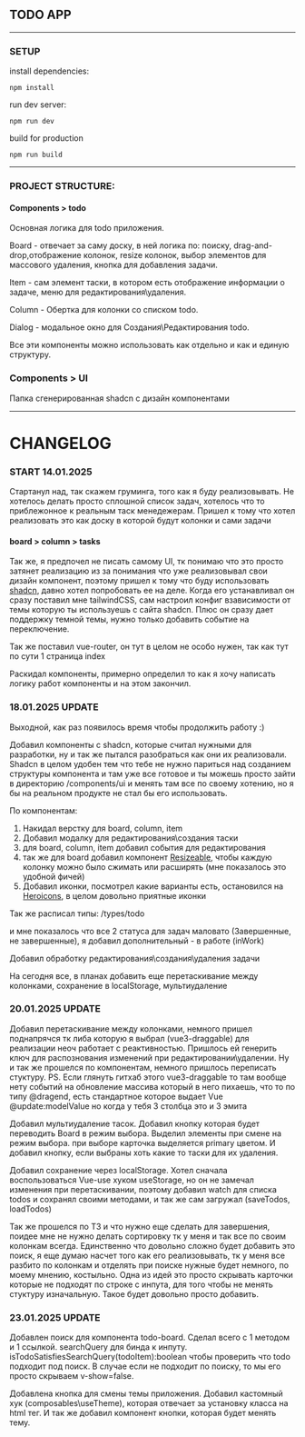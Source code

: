 






## TODO APP

---

### SETUP

install dependencies:
```
npm install
```
run dev server:
```
npm run dev
```
build for production

```
npm run build
```

---

### PROJECT STRUCTURE:

#### Components > todo
Основная логика для todo приложения. 

Board -  отвечает за саму доску, в ней логика по: поиску, drag-and-drop,отображение колонок, resize колонок, выбор элементов для массового удаления, кнопка для добавления задачи.

Item - сам элемент таски, в котором есть отображение информации о задаче, меню для редактирования\удаления.

Column - Обертка для колонки со списком todo.

Dialog - модальное окно для Создания\Редактирования todo.

Все эти компоненты можно использовать как отдельно и как и единую структуру.

### Components > UI
Папка сгенерированная shadcn с дизайн компонентами

---
# CHANGELOG
### START 14.01.2025
Стартанул над, так скажем груминга, того как я буду реализовывать. Не хотелось делать просто сплошной список задач, хотелось что то приблежонное к реальным таск менедежерам.
Пришел к тому что хотел реализовать это как доску в которой будут колонки и сами задачи
#### board > column > tasks

Так же, я предпочел не писать самому UI, тк понимаю что это просто затянет реализацию из за понимания что уже реализовывал
свои дизайн компонент, поэтому пришел к тому что буду использовать [shadcn](https://www.shadcn-vue.com/), давно хотел попробовать ее на деле.
Когда его устанавливал он сразу поставил мне tailwindCSS, сам настроил конфиг взависимости от темы которую ты используешь с сайта shadcn.
Плюс он сразу дает поддержку темной темы, нужно только добавить событие на переключение.

Так же поставил vue-router, он тут в целом не особо нужен, так как тут по сути 1 страница index

Раскидал компоненты, примерно определил то как я хочу написать логику работ компоненты и на этом закончил.

### 18.01.2025 UPDATE

Выходной, как раз появилось время чтобы продолжить работу :)

Добавил компоненты с shadcn, которые считал нужными для разработки, ну и так же пытался разобраться как они их реализовали.
Shadcn в целом удобен тем что тебе не нужно париться над созданием структуры компонента и там уже все готовое и ты  можешь просто зайти
в директорию /components/ui и менять там все по своему хотению, но я бы на реальном продукте не стал бы его использовать.

По компонентам:
1. Накидал верстку для board, column, item
2. Добавил модалку для редактирования\создания таски
3. для board, column, item добавил события для редактирования
4. так же для board добавил компонент [Resizeable](https://www.shadcn-vue.com/docs/components/resizable.html), чтобы каждую колонку можно было сжимать или расширять (мне показалось это удобной фичей)
5. Добавил иконки, посмотрел какие варианты есть, остановился на [Heroicons](https://heroicons.com/), в целом довольно приятные иконки


Так же расписал типы: /types/todo

и мне показалось что все 2 статуса для задач маловато (Завершенные, не завершенные), я добавил дополнительный - в работе (inWork)

Добавил обработку редактирования\создания\удаления задачи

На сегодня все, в планах добавить еще перетаскивание между колонками, сохранение в localStorage, мультиудаление


### 20.01.2025 UPDATE

Добавил перетаскивание между колонками, немного пришел поднапрячся тк либа которую я выбрал (vue3-draggable) для реализации неоч работает с реактивностью.
Пришлось ей генерить ключ для распознования изменений при редактировании\удалении. Ну и так же прошелся по компонентам, немного пришлось переписать стуктуру.
PS. Если глянуть гитхаб этого vue3-draggable то там вообще нету событий на обновление массива который в него пихаешь, что то по типу @dragend, есть стандартное которое выдает Vue @update:modelValue
но когда у тебя 3 столбца это и 3 эмита

Добавил мультиудаление тасок. Добавил кнопку которая будет переводить Board в режим выбора. Выделил элементы при смене на режим выбора. при выборе карточка
выделяется primary цветом. И добавил кнопку, если выбраны хоть какие то таски для их удаления.

Добавил сохранение через localStorage. Хотел сначала воспользоваться Vue-use хуком useStorage, но он не замечал изменения при перетаскивании, поэтому добавил watch для списка todos
и сохранял своими методами, и так же сам загружал (saveTodos, loadTodos)

Так же прошелся по ТЗ и что нужно еще сделать для завершения, поидее мне не нужно делать сортировку тк у меня и так все по своим колонкам всегда.
Единственно что довольно сложно будет добавить это поиск, я еще думаю насчет того как его реализовывать, тк у меня все разбито по колонкам и отделять при поиске нужные
будет немного, по моему мнению, костыльно. Одна из идей это просто скрывать карточки которые не подходят по строке с инпута, для того чтобы не менять стуктуру изначальную.
Такое будет довольно просто добавить.


### 23.01.2025 UPDATE

Добавлен поиск для компонента todo-board. Сделал всего с 1 методом и 1 ссылкой. searchQuery для бинда к инпуту. isTodoSatisfiesSearchQuery(todoItem):boolean чтобы
проверить что todo подходит под поиск. В случае если не подходит по поиску, то мы его просто скрываем v-show=false.

Добавлена кнопка для смены темы приложения. Добавил кастомный хук (composables\useTheme), которая отвечает за установку класса на html тег. И так же добавил компонент кнопки, которая будет менять
тему.







